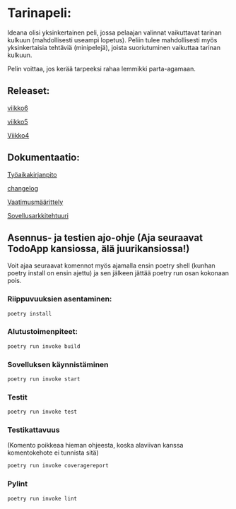 
# Tarinapeli:

Ideana olisi yksinkertainen peli, jossa pelaajan valinnat vaikuttavat tarinan kulkuun (mahdollisesti useampi lopetus). Peliin tulee mahdollisesti myös yksinkertaisia tehtäviä (minipelejä), joista suoriutuminen vaikuttaa tarinan kulkuun. 

Pelin voittaa, jos kerää tarpeeksi rahaa lemmikki parta-agamaan.
## Releaset:
[viikko6](https://github.com/Sampinen/ot-harjoitusty-/releases/tag/viikko6)

[viikko5](https://github.com/Sampinen/ot-harjoitusty-/releases/tag/viikko5)

[Viikko4](https://github.com/Sampinen/ot-harjoitusty-/releases/tag/viikko4)
## Dokumentaatio:
[Työaikakirjanpito](/TodoApp/dokumentaatio/Tyoaikakirjanpito.md)

[changelog](/TodoApp/dokumentaatio/changelog.md)

[Vaatimusmäärittely](/TodoApp/dokumentaatio/vaatimusmaarittely.md)

[Sovellusarkkitehtuuri](TodoApp/dokumentaatio/arkkitehtuuri.md)

## Asennus- ja testien ajo-ohje (Aja seuraavat TodoApp kansiossa, älä juurikansiossa!)

Voit ajaa seuraavat komennot myös ajamalla ensin poetry shell (kunhan poetry install on ensin ajettu) ja sen jälkeen jättää poetry run osan kokonaan pois. 

### Riippuvuuksien asentaminen:

```bash
poetry install
```
### Alutustoimenpiteet:

```bash
poetry run invoke build
```

### Sovelluksen käynnistäminen

```bash
poetry run invoke start
```
### Testit
```bash
poetry run invoke test
```
### Testikattavuus
(Komento poikkeaa hieman ohjeesta, koska alaviivan kanssa komentokehote ei tunnista sitä)
```bash
poetry run invoke coveragereport
```
### Pylint

```bash
poetry run invoke lint
```


